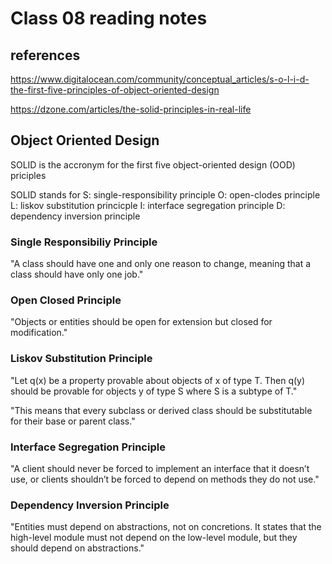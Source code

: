 # Class 08 reading notes

## references
https://www.digitalocean.com/community/conceptual_articles/s-o-l-i-d-the-first-five-principles-of-object-oriented-design

https://dzone.com/articles/the-solid-principles-in-real-life

## Object Oriented Design

SOLID is the accronym for the first five object-oriented design (OOD)  priciples

SOLID stands for 
S: single-responsibility principle
O: open-clodes principle
L: liskov substitution princicple
I: interface segregation principle
D: dependency inversion principle

### Single Responsibiliy Principle

"A class should have one and only one reason to change, meaning that a class should have only one job."

### Open Closed Principle

"Objects or entities should be open for extension but closed for modification."

### Liskov Substitution Principle

"Let q(x) be a property provable about objects of x of type T. Then q(y) should be provable for objects y of type S where S is a subtype of T."

"This means that every subclass or derived class should be substitutable for their base or parent class."

### Interface Segregation Principle 

"A client should never be forced to implement an interface that it doesn’t use, or clients shouldn’t be forced to depend on methods they do not use."

### Dependency Inversion Principle

"Entities must depend on abstractions, not on concretions. It states that the high-level module must not depend on the low-level module, but they should depend on abstractions."

